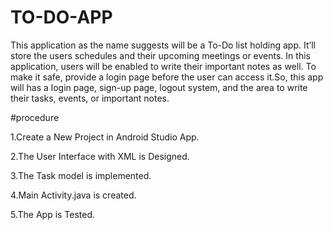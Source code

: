 # TO-DO-APP
This application as the name suggests will be a To-Do list holding app. It’ll store the users schedules and their upcoming meetings or events. In this application, users will be enabled to write their important notes as well. To make it safe, provide a login page before the user can access it.So, this app will has a login page, sign-up page, logout system, and the area to write their tasks, events, or important notes.

#procedure

1.Create a New Project in Android Studio App.

2.The User Interface with XML is Designed.

3.The Task model is implemented.

4.Main Activity.java is created.

5.The App is Tested.
